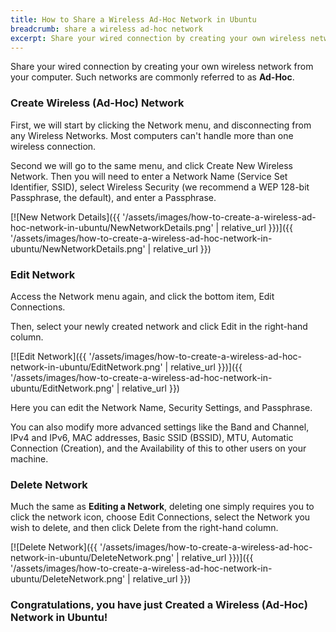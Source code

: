 ```yaml
---
title: How to Share a Wireless Ad-Hoc Network in Ubuntu
breadcrumb: share a wireless ad-hoc network
excerpt: Share your wired connection by creating your own wireless network from your computer. Such networks are commonly referred to as Ad-Hoc.
---
```


Share your wired connection by creating your own wireless network from your computer. Such networks are commonly referred to as **Ad-Hoc**.

### Create Wireless (Ad-Hoc) Network

First, we will start by clicking the Network menu, and disconnecting from any Wireless Networks. Most computers can't handle more than one wireless connection.

Second we will go to the same menu, and click <span class="box">Create New Wireless Network</span>. Then you will need to enter a Network Name (Service Set Identifier, SSID), select Wireless Security (we recommend a WEP 128-bit Passphrase, the default), and enter a Passphrase.

[![New Network Details]({{ '/assets/images/how-to-create-a-wireless-ad-hoc-network-in-ubuntu/NewNetworkDetails.png' | relative_url }})]({{ '/assets/images/how-to-create-a-wireless-ad-hoc-network-in-ubuntu/NewNetworkDetails.png' | relative_url }})

### Edit Network

Access the Network menu again, and click the bottom item, <span class="box">Edit Connections</span>.

Then, select your newly created network and click <span class="box">Edit</span> in the right-hand column.

[![Edit Network]({{ '/assets/images/how-to-create-a-wireless-ad-hoc-network-in-ubuntu/EditNetwork.png' | relative_url }})]({{ '/assets/images/how-to-create-a-wireless-ad-hoc-network-in-ubuntu/EditNetwork.png' | relative_url }})

Here you can edit the Network Name, Security Settings, and Passphrase.

You can also modify more advanced settings like the Band and Channel, IPv4 and IPv6, MAC addresses, Basic SSID (BSSID), MTU, Automatic Connection (Creation), and the Availability of this to other users on your machine.

### Delete Network

Much the same as **Editing a Network**, deleting one simply requires you to click the network icon, choose <span class="box">Edit Connections</span>, select the Network you wish to delete, and then click <span class="box">Delete</span> from the right-hand column.

[![Delete Network]({{ '/assets/images/how-to-create-a-wireless-ad-hoc-network-in-ubuntu/DeleteNetwork.png' | relative_url }})]({{ '/assets/images/how-to-create-a-wireless-ad-hoc-network-in-ubuntu/DeleteNetwork.png' | relative_url }})

### Congratulations, you have just Created a Wireless (Ad-Hoc) Network in Ubuntu!
